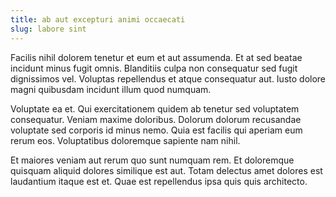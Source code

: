 ```yaml
---
title: ab aut excepturi animi occaecati
slug: labore sint
---
```


Facilis nihil dolorem tenetur et eum et aut assumenda. Et at sed beatae incidunt minus fugit omnis. Blanditiis culpa non consequatur sed fugit dignissimos vel. Voluptas repellendus et atque consequatur aut. Iusto dolore magni quibusdam incidunt illum quod numquam.

Voluptate ea et. Qui exercitationem quidem ab tenetur sed voluptatem consequatur. Veniam maxime doloribus. Dolorum dolorum recusandae voluptate sed corporis id minus nemo. Quia est facilis qui aperiam eum rerum eos. Voluptatibus doloremque sapiente nam nihil.

Et maiores veniam aut rerum quo sunt numquam rem. Et doloremque quisquam aliquid dolores similique est aut. Totam delectus amet dolores est laudantium itaque est et. Quae est repellendus ipsa quis quis architecto.
